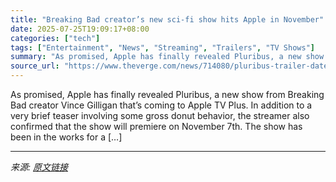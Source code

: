 ```yaml
---
title: "Breaking Bad creator’s new sci-fi show hits Apple in November"
date: 2025-07-25T19:09:17+08:00
categories: ["tech"]
tags: ["Entertainment", "News", "Streaming", "Trailers", "TV Shows"]
summary: "As promised, Apple has finally revealed Pluribus, a new show from Breaking Bad creator Vince Gilligan that’s coming to Apple TV Plus. In addition to a very brief teaser involving some gross donut beha"
source_url: "https://www.theverge.com/news/714080/pluribus-trailer-date-apple-tv-plus"
---
```


As promised, Apple has finally revealed Pluribus, a new show from Breaking Bad creator Vince Gilligan that’s coming to Apple TV Plus. In addition to a very brief teaser involving some gross donut behavior, the streamer also confirmed that the show will premiere on November 7th. The show has been in the works for a [&#8230;]

---

*来源: [原文链接](https://www.theverge.com/news/714080/pluribus-trailer-date-apple-tv-plus)*
